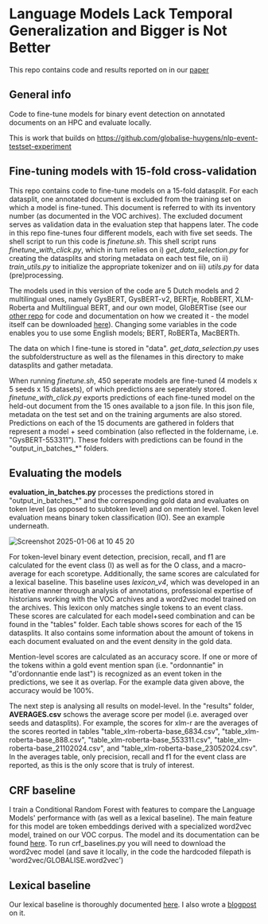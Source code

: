 # Language Models Lack Temporal Generalization and Bigger is Not Better

This repo contains code and results reported on in our [paper](https://aclanthology.org/2025.findings-acl.1060.pdf)

## General info

Code to fine-tune models for binary event detection on annotated documents on an HPC and evaluate locally.

This is work that builds on https://github.com/globalise-huygens/nlp-event-testset-experiment

## Fine-tuning models with 15-fold cross-validation

This repo contains code to fine-tune models on a 15-fold datasplit. For each datasplit, one annotated document is excluded from the training set on which a model is fine-tuned. This document is referred to with its inventory number (as documented in the VOC archives). The excluded document serves as validation data in the evaluation step that happens later. The code in this repo fine-tunes four different models, each with five set seeds. The shell script to run this code is _finetune.sh_. This shell script runs _finetune_with_click.py_, which in turn relies on i) _get_data_selection.py_ for creating the datasplits and storing metadata on each test file, on ii) _train_utils.py_ to initialize the appropriate tokenizer and on iii) _utils.py_ for data (pre)processing. 

The models used in this version of the code are 5 Dutch models and 2 multilingual ones, namely GysBERT, GysBERT-v2, BERTje, RobBERT, XLM-Roberta and Multilingual BERT, and our own model, GloBERTise (see our [other repo](https://github.com/globalise-huygens/GloBERTise) for code and documentation on how we created it - the model itself can be downloaded [here](https://huggingface.co/globalise/GloBERTise)). Changing some variables in the code enables you to use some English models; BERT, RoBERTa, MacBERTh.

The data on which I fine-tune is stored in "data". _get_data_selection.py_ uses the subfolderstructure as well as the filenames in this directory to make datasplits and gather metadata.

When running _finetune.sh_, 450 seperate models are fine-tuned (4 models x 5 seeds x 15 datasets), of which predictions are seperately stored. _finetune_with_click.py_ exports predictions of each fine-tuned model on the held-out document from the 15 ones available to a json file. In this json file, metadata on the test set and on the training arguments are also stored. Predictions on each of the 15 documents are gathered in folders that represent a model + seed combination (also reflected in the foldername, i.e. "GysBERT-553311"). These folders with predictions can be found in the "output_in_batches_*" folders.

## Evaluating the models
__evaluation_in_batches.py__ processes the predictions stored in "output_in_batches_*" and the corresponding gold data and evaluates on token level (as opposed to subtoken level) and on mention level. Token level evaluation means binary token classification (IO). See an example underneath.

![Screenshot 2025-01-06 at 10 45 20](https://github.com/user-attachments/assets/de2c8841-82c7-4fcb-b856-fad5fb2caedf)

For token-level binary event detection, precision, recall, and f1 are calculated for the event class (I) as well as for the O class, and a macro-average for each scoretype. Additionally, the same scores are calculated for a lexical baseline. This baseline uses _lexicon_v4_, which was developed in an iterative manner through analysis of annotations, professional expertise of historians working with the VOC archives and a word2vec model trained on the archives. This lexicon only matches single tokens to an event class. These scores are calculated for each model+seed combination and can be found in the "tables" folder. Each table shows scores for each of the 15 datasplits. It also contains some information about the amount of tokens in each document evaluated on and the event density in the gold data. 

Mention-level scores are calculated as an accuracy score. If one or more of the tokens within a gold event mention span (i.e. "ordonnantie" in "d'ordonnantie ende last") is recognized as an event token in the predictions, we see it as overlap. For the example data given above, the accuracy would be 100%. 

The next step is analysing all results on model-level. In the "results" folder, __AVERAGES.csv__ schows the average score per model (i.e. averaged over seeds and datasplits). For example, the scores for xlm-r are the averages of the scores reorted in tables "table_xlm-roberta-base_6834.csv", "table_xlm-roberta-base_888.csv", "table_xlm-roberta-base_553311.csv", "table_xlm-roberta-base_21102024.csv", and "table_xlm-roberta-base_23052024.csv". In the averages table, only precision, recall and f1 for the event class are reported, as this is the only score that is truly of interest. 

## CRF baseline
I train a Conditional Random Forest with features to compare the Language Models' performance with (as well as a lexical baseline). The main feature for this model are token embeddings derived with a specialized word2vec model, trained on our VOC corpus. The model and its documentation can be found [here](https://zenodo.org/records/15038313). To run crf_baselines.py you will need to download the word2vec model (and save it locally, in the code the hardcoded filepath is 'word2vec/GLOBALISE.word2vec')

## Lexical baseline
Our lexical baseline is thoroughly documented [here](https://github.com/globalise-huygens/nlp-event-lexical-approach). I also wrote a [blogpost](https://globalise.huygens.knaw.nl/yes-okay-but-what-were-they-doing/) on it.


